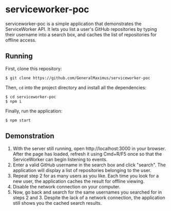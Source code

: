 # serviceworker-poc

serviceworker-poc is a simple application that demonstrates the ServiceWorker
API. It lets you list a user's GitHub repositories by typing their username
into a search box, and caches the list of repositories for offline access.


## Running

First, clone this repository:

	$ git clone https://github.com/GeneralMaximus/serviceworker-poc

Then, `cd` into the project directory and install all the dependencies:

	$ cd serviceworker-poc
	$ npm i

Finally, run the application:

	$ npm start


## Demonstration

1. With the server still running, open http://localhost:3000 in your browser.
   After the page has loaded, refresh it using Cmd+R/F5 once so that the
   ServiceWorker can begin listening to events.
2. Enter a valid GitHub username in the search box and click "search". The
   application will display a list of repositories belonging to the user.
3. Repeat step 2 for as many users as you like. Each time you look for a new
   user, the application caches the result for offline viewing.
4. Disable the network connection on your computer.
5. Now, go back and search for the same usernames you searched for in
   steps 2 and 3. Despite the lack of a network connection, the application
   still shows you the cached search results.
